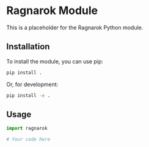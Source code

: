 # Ragnarok Module

This is a placeholder for the Ragnarok Python module.

## Installation

To install the module, you can use pip:

```bash
pip install .
```

Or, for development:

```bash
pip install -e .
```

## Usage

```python
import ragnarok

# Your code here
``` 